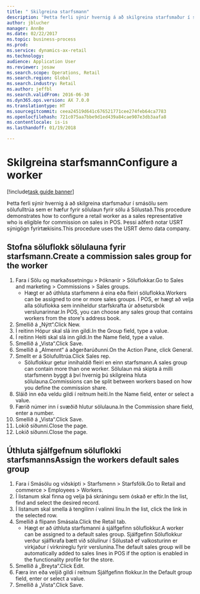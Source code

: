 ```yaml
--- 
title: " Skilgreina starfsmann"
description: "Þetta ferli sýnir hvernig á að skilgreina starfsmaður í smásölu sem sölufulltrúa sem er hæfur fyrir sölulaun fyrir sölu á Sölustað."
author: jblucher
manager: AnnBe
ms.date: 02/22/2017
ms.topic: business-process
ms.prod: 
ms.service: dynamics-ax-retail
ms.technology: 
audience: Application User
ms.reviewer: josaw
ms.search.scope: Operations, Retail
ms.search.region: Global
ms.search.industry: Retail
ms.author: jeffbl
ms.search.validFrom: 2016-06-30
ms.dyn365.ops.version: AX 7.0.0
ms.translationtype: HT
ms.sourcegitcommit: ceea24519d641c676521771cee274feb64ca7783
ms.openlocfilehash: 721c075aa7bbe9d1ed439a84cae907e3db3aafa8
ms.contentlocale: is-is
ms.lasthandoff: 01/19/2018

---
```

# <a name="configure-a-worker"></a><span data-ttu-id="0d35e-103"> Skilgreina starfsmann</span><span class="sxs-lookup"><span data-stu-id="0d35e-103">Configure a worker</span></span>

[!include[task guide banner](../includes/task-guide-banner.md)]

<span data-ttu-id="0d35e-104">Þetta ferli sýnir hvernig á að skilgreina starfsmaður í smásölu sem sölufulltrúa sem er hæfur fyrir sölulaun fyrir sölu á Sölustað.</span><span class="sxs-lookup"><span data-stu-id="0d35e-104">This procedure demonstrates how to configure a retail worker as a sales representative who is eligible for commission on sales in POS.</span></span> <span data-ttu-id="0d35e-105">Þessi aðferð notar USRT sýnigögn fyrirtækisins.</span><span class="sxs-lookup"><span data-stu-id="0d35e-105">This procedure uses the USRT demo data company.</span></span>


## <a name="create-a-commission-sales-group-for-the-worker"></a><span data-ttu-id="0d35e-106">Stofna söluflokk sölulauna fyrir starfsmann.</span><span class="sxs-lookup"><span data-stu-id="0d35e-106">Create a commission sales group for the worker</span></span>
1. <span data-ttu-id="0d35e-107">Fara í Sölu og markaðssetningu > Þóknanir > Söluflokkar.</span><span class="sxs-lookup"><span data-stu-id="0d35e-107">Go to Sales and marketing > Commissions > Sales groups.</span></span>
    * <span data-ttu-id="0d35e-108">Hægt er að úthluta starfsmenn á eina eða fleiri söluflokka.</span><span class="sxs-lookup"><span data-stu-id="0d35e-108">Workers can be assigned to one or more sales groups.</span></span> <span data-ttu-id="0d35e-109">Í POS, er hægt að velja alla söluflokka sem inniheldur starfskrafta úr aðsetursbók verslunarinnar.</span><span class="sxs-lookup"><span data-stu-id="0d35e-109">In POS, you can choose any sales group that contains workers from the store's address book.</span></span>  
2. <span data-ttu-id="0d35e-110">Smellið á „Nýtt“.</span><span class="sxs-lookup"><span data-stu-id="0d35e-110">Click New.</span></span>
3. <span data-ttu-id="0d35e-111">Í reitinn Hópur skal slá inn gildi.</span><span class="sxs-lookup"><span data-stu-id="0d35e-111">In the Group field, type a value.</span></span>
4. <span data-ttu-id="0d35e-112">Í reitinn Heiti skal slá inn gildi.</span><span class="sxs-lookup"><span data-stu-id="0d35e-112">In the Name field, type a value.</span></span>
5. <span data-ttu-id="0d35e-113">Smellið á „Vista“.</span><span class="sxs-lookup"><span data-stu-id="0d35e-113">Click Save.</span></span>
6. <span data-ttu-id="0d35e-114">Smellið á „Almennt“ á aðgerðarúðunni.</span><span class="sxs-lookup"><span data-stu-id="0d35e-114">On the Action Pane, click General.</span></span>
7. <span data-ttu-id="0d35e-115">Smellt er á Sölufulltrúa.</span><span class="sxs-lookup"><span data-stu-id="0d35e-115">Click Sales rep.</span></span>
    * <span data-ttu-id="0d35e-116">Söluflokkur getur innihaldið fleiri en einn starfsmann.</span><span class="sxs-lookup"><span data-stu-id="0d35e-116">A sales group can contain more than one worker.</span></span> <span data-ttu-id="0d35e-117">Sölulaun má skipta á milli starfsmenn byggt á því hvernig þú skilgreina hluta sölulauna.</span><span class="sxs-lookup"><span data-stu-id="0d35e-117">Commissions can be split between workers based on how you define the commission share.</span></span>  
8. <span data-ttu-id="0d35e-118">Sláið inn eða veldu gildi í reitnum heiti.</span><span class="sxs-lookup"><span data-stu-id="0d35e-118">In the Name field, enter or select a value.</span></span>
9. <span data-ttu-id="0d35e-119">Færið númer inn í svæðið hlutur sölulauna.</span><span class="sxs-lookup"><span data-stu-id="0d35e-119">In the Commission share field, enter a number.</span></span>
10. <span data-ttu-id="0d35e-120">Smellið á „Vista“.</span><span class="sxs-lookup"><span data-stu-id="0d35e-120">Click Save.</span></span>
11. <span data-ttu-id="0d35e-121">Lokið síðunni.</span><span class="sxs-lookup"><span data-stu-id="0d35e-121">Close the page.</span></span>
12. <span data-ttu-id="0d35e-122">Lokið síðunni.</span><span class="sxs-lookup"><span data-stu-id="0d35e-122">Close the page.</span></span>

## <a name="assign-the-workers-default-sales-group"></a><span data-ttu-id="0d35e-123">Úthluta sjálfgefnum söluflokki starfsmanns</span><span class="sxs-lookup"><span data-stu-id="0d35e-123">Assign the workers default sales group</span></span>
1. <span data-ttu-id="0d35e-124">Fara í Smásölu og viðskipti > Starfsmenn > Starfsfólk.</span><span class="sxs-lookup"><span data-stu-id="0d35e-124">Go to Retail and commerce > Employees > Workers.</span></span>
2. <span data-ttu-id="0d35e-125">Í listanum skal finna og velja þá skráningu sem óskað er eftir.</span><span class="sxs-lookup"><span data-stu-id="0d35e-125">In the list, find and select the desired record.</span></span>
3. <span data-ttu-id="0d35e-126">Í listanum skal smella á tengilinn í valinni línu.</span><span class="sxs-lookup"><span data-stu-id="0d35e-126">In the list, click the link in the selected row.</span></span>
4. <span data-ttu-id="0d35e-127">Smellið á flipann Smásala.</span><span class="sxs-lookup"><span data-stu-id="0d35e-127">Click the Retail tab.</span></span>
    * <span data-ttu-id="0d35e-128">Hægt er að úthluta starfsmanni á sjálfgefinn söluflokkur.</span><span class="sxs-lookup"><span data-stu-id="0d35e-128">A worker can be assigned to a default sales group.</span></span> <span data-ttu-id="0d35e-129">Sjálfgefinn Söluflokkur verður sjálfkrafa bætt við sölulínur í Sölustað ef valkosturinn er virkjaður í virknireglu fyrir verslunina.</span><span class="sxs-lookup"><span data-stu-id="0d35e-129">The default sales group will be automatically added to sales lines in POS if the option is enabled in the functionality profile for the store.</span></span>  
5. <span data-ttu-id="0d35e-130">Smellið á „Breyta“.</span><span class="sxs-lookup"><span data-stu-id="0d35e-130">Click Edit.</span></span>
6. <span data-ttu-id="0d35e-131">Færa inn eða veljið gildi í reitnum Sjálfgefinn flokkur.</span><span class="sxs-lookup"><span data-stu-id="0d35e-131">In the Default group field, enter or select a value.</span></span>
7. <span data-ttu-id="0d35e-132">Smellið á „Vista“.</span><span class="sxs-lookup"><span data-stu-id="0d35e-132">Click Save.</span></span>


